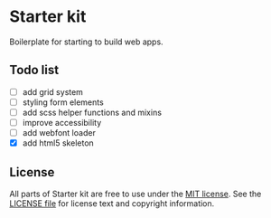 # Starter kit
Boilerplate for starting to build web apps.

## Todo list

- [ ] add grid system
- [ ] styling form elements
- [ ] add scss helper functions and mixins
- [ ] improve accessibility
- [ ] add webfont loader 
- [x] add html5 skeleton

## License
All parts of Starter kit are free to use under the [MIT license](http://opensource.org/licenses/MIT).
See the [LICENSE file][] for license text and copyright information.

[LICENSE file]: https://github.com/StarZ3r0/starter-kit/blob/master/LICENSE
